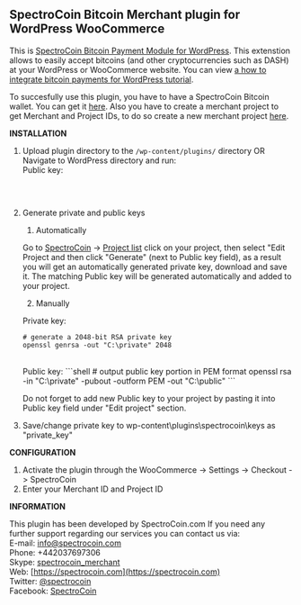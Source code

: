 SpectroCoin Bitcoin Merchant plugin for WordPress WooCommerce
---------------
This is [SpectroCoin Bitcoin Payment Module for WordPress](https://spectrocoin.com/en/plugins/accept-bitcoin-wordpress-woocommerce.html). This extenstion allows to easily accept bitcoins (and other cryptocurrencies such as DASH) at your WordPress or WooCommerce website. You can view [a how to integrate bitcoin payments for WordPress tutorial](https://www.youtube.com/watch?v=OTbLlI7sF8U).

To succesfully use this plugin, you have to have a SpectroCoin Bitcoin wallet. You can get it [here](https://spectrocoin.com/en/bitcoin-wallet.html). Also you have to create a merchant project to get Merchant and Project IDs, to do so create a new merchant project [here](https://spectrocoin.com/en/merchant/api/create.html).

**INSTALLATION**

1. Upload plugin directory to the `/wp-content/plugins/` directory
	OR
  Navigate to WordPress directory and run:
      <br />
    	Public key:
    ```composer require spectrocoin/woocommerce-merchant
    ```
	<br />
3. Generate private and public keys
	1. Automatically<br />
	
	Go to [SpectroCoin](https://spectrocoin.com/) -> [Project list](https://spectrocoin.com/en/merchant/api/list.html)
	click on your project, then select "Edit Project and then click "Generate" (next to Public key field), as a result you will get an automatically generated private key, download and save it. The matching Public key will be generated automatically and added to your project.
	
	2. Manually<br />
    	
	Private key:
    ```shell
    # generate a 2048-bit RSA private key
    openssl genrsa -out "C:\private" 2048
	
    ```
    <br />
    	Public key:
    ```shell
    # output public key portion in PEM format
    openssl rsa -in "C:\private" -pubout -outform PEM -out "C:\public"
    ```
	<br />

	Do not forget to add new Public key to your project by pasting it into Public key field under "Edit project" section. 
  
3. Save/change private key to wp-content\plugins\spectrocoin\keys as "private_key"

**CONFIGURATION**

1. Activate the plugin through the WooCommerce -> Settings -> Checkout -> SpectroCoin
2. Enter your Merchant ID and Project ID

**INFORMATION** 

This plugin has been developed by SpectroCoin.com
If you need any further support regarding our services you can contact us via:<br />
E-mail: [info@spectrocoin.com](mailto:info@spectrocoin.com)<br />
Phone: +442037697306<br />
Skype: [spectrocoin_merchant](skype:spectrocoin_merchant)<br />
Web: [https://spectrocoin.com](https://spectrocoin.com)<br />
Twitter: [@spectrocoin](https://twitter.com/spectrocoin)<br />
Facebook: [SpectroCoin](https://www.facebook.com/spectrocoin)<br />
